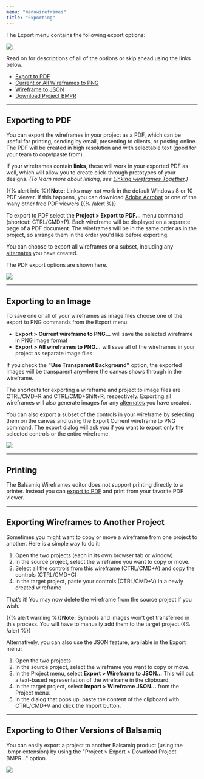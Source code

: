 ```yaml
---
menu: "menuwireframes"
title: "Exporting"
---
```


The Export menu contains the following export options:

![](//media.balsamiq.com/img/support/docs/bw/export-menu.png)

Read on for descriptions of all of the options or skip ahead using the links below.

* [Export to PDF](#exporting-to-pdf)
* [Current or All Wireframes to PNG](#exporting-to-an-image)
* [Wireframe to JSON](#exporting-wireframes-to-another-project)
* [Download Project BMPR](#exporting-to-other-versions-of-balsamiq)

* * *

## Exporting to PDF

You can export the wireframes in your project as a PDF, which can be useful for printing, sending by email, presenting to clients, or posting online. The PDF will be created in high resolution and with selectable text (good for your team to copy/paste from).

If your wireframes contain **links**, these will work in your exported PDF as well, which will allow you to create click-through prototypes of your designs. _(To learn more about linking, see [Linking wireframes Together](../linking/).)_

{{% alert info %}}**Note:** Links may not work in the default Windows 8 or 10 PDF viewer. If this happens, you can download [Adobe Acrobat](//acrobat.adobe.com/us/en/products/pdf-reader.html) or one of the many other free PDF viewers.{{% /alert %}}

To export to PDF select the **Project > Export to PDF...** menu command (shortcut: CTRL/CMD+P). Each wireframe will be displayed on a separate page of a PDF document. The wireframes will be in the same order as in the project, so arrange them in the order you'd like before exporting.

You can choose to export all wireframes or a subset, including any [alternates](../alternates/) you have created.

The PDF export options are shown here.

![](//media.balsamiq.com/img/support/docs/bw/export-options.png)

* * *

## Exporting to an Image

To save one or all of your wireframes as image files choose one of the export to PNG commands from the Export menu:

* **Export > Current wireframe to PNG...** will save the selected wireframe in PNG image format
* **Export > All wireframes to PNG...** will save all of the wireframes in your project as separate image files

If you check the **"Use Transparent Background"** option, the exported images will be transparent anywhere the canvas shows through in the wireframe.

The shortcuts for exporting a wireframe and project to image files are CTRL/CMD+R and CTRL/CMD+Shift+R, respectively. Exporting all wireframes will also generate images for any [alternates](../alternates/) you have created.

You can also export a subset of the controls in your wireframe by selecting them on the canvas and using the Export Current wireframe to PNG command. The export dialog will ask you if you want to export only the selected controls or the entire wireframe.

![](//media.balsamiq.com/img/support/docs/bw/export-selected.png)

* * *

## Printing

The Balsamiq Wireframes editor does not support printing directly to a printer. Instead you can [export to PDF](#exporting-to-pdf) and print from your favorite PDF viewer.

* * *

## Exporting Wireframes to Another Project

Sometimes you might want to copy or move a wireframe from one project to another. Here is a simple way to do it:

1. Open the two projects (each in its own browser tab or window)
2. In the source project, select the wireframe you want to copy or move.
3. Select all the controls from this wireframe (CTRL/CMD+A) and copy the controls (CTRL/CMD+C)
4. In the target project, paste your controls (CTRL/CMD+V) in a newly created wireframe

That’s it! You may now delete the wireframe from the source project if you wish.

{{% alert warning %}}**Note:** Symbols and images won’t get transferred in this process. You will have to manually add them to the target project.{{% /alert %}}

Alternatively, you can also use the JSON feature, available in the Export menu:

1.  Open the two projects
2.  In the source project, select the wireframe you want to copy or move.
3.  In the Project menu, select **Export > Wireframe to JSON...** This will put a text-based representation of the wireframe in the clipboard.
4.  In the target project, select **Import > Wireframe JSON...** from the Project menu.
5.  In the dialog that pops up, paste the content of the clipboard with CTRL/CMD+V and click the Import button.

* * *

## Exporting to Other Versions of Balsamiq

You can easily export a project to another Balsamiq product (using the .bmpr extension) by using the "Project > Export > Download Project BMPR..." option.

![](//media.balsamiq.com/img/support/docs/bw/export-bmpr.png)
